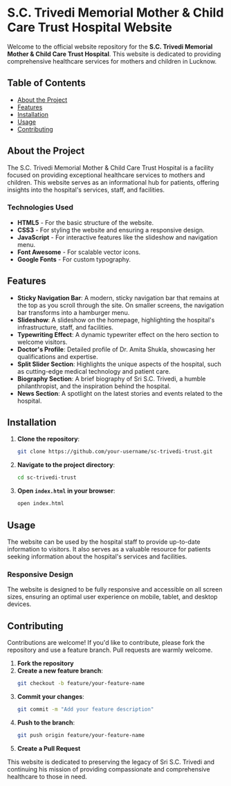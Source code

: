 # S.C. Trivedi Memorial Mother & Child Care Trust Hospital Website

Welcome to the official website repository for the **S.C. Trivedi Memorial Mother & Child Care Trust Hospital**. This website is dedicated to providing comprehensive healthcare services for mothers and children in Lucknow.

## Table of Contents

- [About the Project](#about-the-project)
- [Features](#features)
- [Installation](#installation)
- [Usage](#usage)
- [Contributing](#contributing)

## About the Project

The S.C. Trivedi Memorial Mother & Child Care Trust Hospital is a facility focused on providing exceptional healthcare services to mothers and children. This website serves as an informational hub for patients, offering insights into the hospital's services, staff, and facilities.

### Technologies Used

- **HTML5** - For the basic structure of the website.
- **CSS3** - For styling the website and ensuring a responsive design.
- **JavaScript** - For interactive features like the slideshow and navigation menu.
- **Font Awesome** - For scalable vector icons.
- **Google Fonts** - For custom typography.

## Features

- **Sticky Navigation Bar**: A modern, sticky navigation bar that remains at the top as you scroll through the site. On smaller screens, the navigation bar transforms into a hamburger menu.
- **Slideshow**: A slideshow on the homepage, highlighting the hospital's infrastructure, staff, and facilities.
- **Typewriting Effect**: A dynamic typewriter effect on the hero section to welcome visitors.
- **Doctor's Profile**: Detailed profile of Dr. Amita Shukla, showcasing her qualifications and expertise.
- **Split Slider Section**: Highlights the unique aspects of the hospital, such as cutting-edge medical technology and patient care.
- **Biography Section**: A brief biography of Sri S.C. Trivedi, a humble philanthropist, and the inspiration behind the hospital.
- **News Section**: A spotlight on the latest stories and events related to the hospital.

## Installation

1. **Clone the repository**:
    ```bash
    git clone https://github.com/your-username/sc-trivedi-trust.git
    ```

2. **Navigate to the project directory**:
    ```bash
    cd sc-trivedi-trust
    ```

3. **Open `index.html` in your browser**:
    ```bash
    open index.html
    ```

## Usage

The website can be used by the hospital staff to provide up-to-date information to visitors. It also serves as a valuable resource for patients seeking information about the hospital's services and facilities.

### Responsive Design

The website is designed to be fully responsive and accessible on all screen sizes, ensuring an optimal user experience on mobile, tablet, and desktop devices.

## Contributing

Contributions are welcome! If you'd like to contribute, please fork the repository and use a feature branch. Pull requests are warmly welcome.

1. **Fork the repository**
2. **Create a new feature branch**:
    ```bash
    git checkout -b feature/your-feature-name
    ```
3. **Commit your changes**:
    ```bash
    git commit -m "Add your feature description"
    ```
4. **Push to the branch**:
    ```bash
    git push origin feature/your-feature-name
    ```
5. **Create a Pull Request**

This website is dedicated to preserving the legacy of Sri S.C. Trivedi and continuing his mission of providing compassionate and comprehensive healthcare to those in need.
